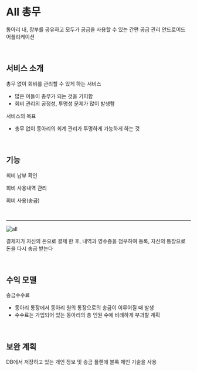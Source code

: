 # All 총무

동아리 내, 장부를 공유하고 모두가 공금을 사용할 수 있는 간편 공금 관리 안드로이드 어플리케이션

<br>

서비스 소개
---

총무 없이 회비를 관리할 수 있게 하는 서비스
 - 많은 이들이 총무가 되는 것을 기피함
 - 회비 관리의 공정성, 투명성 문제가 많이 발생함

서비스의 목표 
 - 총무 없이 동아리의 회계 관리가 투명하게 가능하게 하는 것

<br>

기능
---

회비 납부 확인

회비 사용내역 관리

회비 사용(송금)


<br>

---

![all](https://user-images.githubusercontent.com/32058420/92371162-3e103900-f136-11ea-890a-a745a52f12e6.png)

결제자가 자신의 돈으로 결제 한 후,
내역과 영수증을 첨부하여 등록, 자신의 통장으로 돈을 다시 송금 받는다

<br>

수익 모델	
---
송금수수료
 - 동아리 통장에서 동아리 원의 통장으로의 송금이 이루어질 때 발생
 - 수수료는 가입되어 있는 동아리의 총 인원 수에 비례하게 부과할 계획
 <br>

 
 보완 계획
 ---
 
DB에서 저장하고 있는 개인 정보 및 송금 플랜에 블록 체인 기술을 사용


